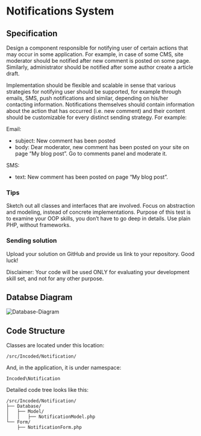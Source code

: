 # Notifications System

## Specification

Design a component responsible for notifying user of certain actions that may occur in some application. For example, 
in case of some CMS, site moderator should be notified after new comment is posted on some page. Similarly, 
administrator should be notified after some author create a article draft.

Implementation should be flexible and scalable in sense that various strategies for notifying user should be supported, 
for example through emails, SMS, push notifications and similar, depending on his/her contacting information. 
Notifications themselves should contain information about the action that has occurred (i.e. new comment) and their 
content should be customizable for every distinct sending strategy. For example:

Email:

+ subject: New comment has been posted
+ body: Dear moderator, new comment has been posted on your site on page “My blog post”. Go to comments panel and moderate it.

SMS:
+ text: New comment has been posted on page “My blog post”.

### Tips

Sketch out all classes and interfaces that are involved. Focus on abstraction and modeling, instead of concrete 
implementations. Purpose of this test is to examine your OOP skills, you don’t have to go deep in details. Use plain 
PHP, without frameworks.

### Sending solution

Upload your solution on GitHub and provide us link to your repository. Good luck!

Disclaimer: Your code will be used ONLY for evaluating your development skill set, and not for any other purpose.



## Databse Diagram

![Database-Diagram](http://ivanmitic.com/humanity-ns/img/Database-Diagram.png "Database-Diagram")


## Code Structure

Classes are located under this location: 

```
/src/Incoded/Notification/
```

And, in the application, it is under namespace:

```
Incoded\Notification
```

Detailed code tree looks like this:


```
/src/Incoded/Notification/
├── Database/
│   ├── Model/
│   │   ├── NotificationModel.php
└── Form/
    ├── NotificationForm.php
```

